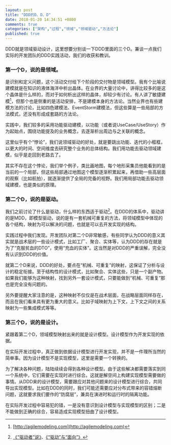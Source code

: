 ```yaml
---
layout: post
title: "DDD的D、D、D"
date: 2018-01-20 14:34:51 +0800
comments: true
categories: ["架构","过程","领域","领域驱动","方法论"]
published: true
---
```


DDD就是领域驱动设计，这里想要分别谈一下DDD里面的三个D。兼谈一点我们实际的开发团队的DDD实践活动，我们的收获和教训。

<!-- more -->

### 第一个D，说的是领域。

是识别和定义问题，这个活动交付给下个阶段的交付物是领域模型。我有个比喻说建模就是在知识的液体海洋中析出晶体。在业界的大量讨论中，讲得比较多的是这个晶体是什么样的，而对于如何析出这样的晶体，却较少有讨论。有人讲了敏捷建模[^1]，但那个也是侧重的是活动安排，不是建模本身的方法论。当然业界也有些建模方法的讨论，比如四色建模法、EventStorm建模法，但这些算是一些局部的方法模式，还没有形成成套路的方法论。

实践中，我们较多的采用功能驱动建模，以功能（或者说UseCase/UseStory）作为起始点，围绕功能提及的业务概念，去逐渐析出周边与之关联的概念。

这里似乎有个“悖论”，我们说领域驱动的好处，就是要跳出功能、迭代的小框框，以更大的时间、空间维度去研究整个业务的总体结构。我们用功能去驱动领域建模，似乎是走回到老路去了。

其实不存在这个悖论，我们举个例子，类比画地图，每个地形采集员他能看到的是当前的一个局部，但这些局部通过地图这个模型逐渐积累起来，再借助一些高层面的观察（比如航拍），就逐渐提供了全局的完备的视野。我们用局部功能去驱动领域建模，也是类似的原理。

### 第二个D，说的是驱动。

我们之前讨论了什么是驱动，什么样的东西适于驱动[^2]。在DDD的体系中，驱动讲的是MDD，即模型驱动，说的是有一套机械可重复的方法，将领域模型中体现的各个结构，映射为可以解决的问题，也就是可以去开发实现的结构。

实践过程中我们发现。开发团队对第二个D非常敏感，有些同学认为DDD的意义其实就是战术层的一些设计模式，比如工厂、聚合、实体等，认为DDD的存在就是为了“克服贫血的DTO”，使用“充血的实体”。这当然是对DDD的严重误解，完全没有认识到DDD的价值。

就第二个D来说，DDD的好处，要点在“机械、可重复”的映射，这保证了分析与设计的稳定衔接。至于结构性的设计模式，比如聚合、实体这些，只是一个副产物。如果我们能够为这种映射，找到另外一套设计模式，只要能做到“机械、可重复”那也是完全没有问题的。 

另外要提醒大家注意的是，这种映射不仅仅是在战术层面，在战略层面同样存在，而且在我们看来具有更为重大的意义。比如子域映射为上下文，上下文之间的关系映射为一些集成模式等等。

### 第三个D，说的是设计。

紧跟着第二个D，领域模型映射出来的就是设计模型。设计模型作为开发实现的依据。

在实际开发过程中，真正做到依据设计模型进行开发实现，并不是一件理所当然的简单事。因为设计模型不是实现模型，这里是需要一个转换的。

为了解决各种问题，陆陆续续会得到各种设计模型。由于这些解决都需要落实到同一个系统中，它们需要在实现时进行综合。这就是解空间上构建实现模型需要做的事情。从DDD来的设计模型，需要跟应对其他问题来的设计模型进行综合，共同导出实现模型。比如在DDD的同时，我们可能还需要应对分布式带来的容错熔断问题，这就要求我们要作的“防腐层”，兼具在演进时和运行时的隔离功能。

在实际开发过程中容易犯的错，一是没有意识到设计模型与实现模型的区别；二是不能做到正确的综合，容易造成实现模型扭曲了设计模型。



[^1]: [http://agilemodeling.com](http://agilemodeling.com)
[^2]: [《“驱动者”说》](/blog/2018/01/14/driver/)、[《“驱动”与“面向”》](/blog/2017/12/14/d-o/)